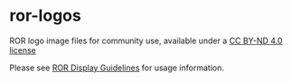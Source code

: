 # ror-logos
ROR logo image files for community use, available under a [CC BY-ND 4.0 license](https://creativecommons.org/licenses/by-nd/4.0/)

Please see [ROR Display Guidelines](https://ror.readme.io/docs/display) for usage information.
